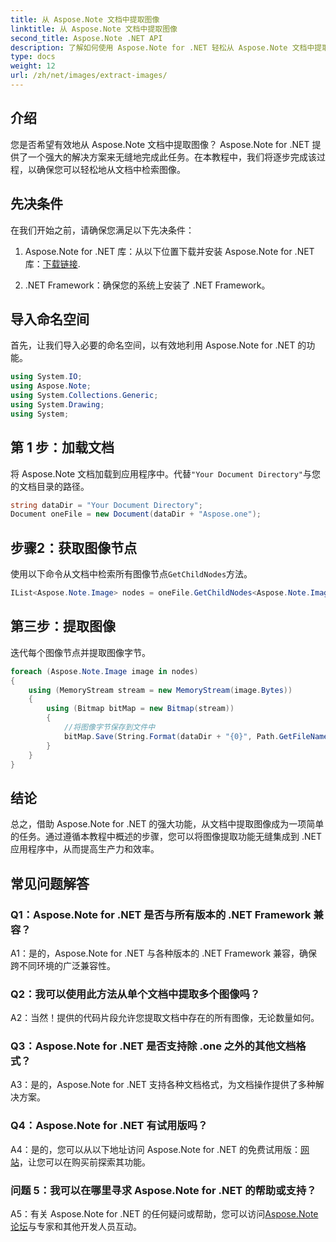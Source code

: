 ```yaml
---
title: 从 Aspose.Note 文档中提取图像
linktitle: 从 Aspose.Note 文档中提取图像
second_title: Aspose.Note .NET API
description: 了解如何使用 Aspose.Note for .NET 轻松从 Aspose.Note 文档中提取图像。通过这个综合教程增强您的文档操作能力。
type: docs
weight: 12
url: /zh/net/images/extract-images/
---
```

## 介绍

您是否希望有效地从 Aspose.Note 文档中提取图像？ Aspose.Note for .NET 提供了一个强大的解决方案来无缝地完成此任务。在本教程中，我们将逐步完成该过程，以确保您可以轻松地从文档中检索图像。

## 先决条件

在我们开始之前，请确保您满足以下先决条件：

1.  Aspose.Note for .NET 库：从以下位置下载并安装 Aspose.Note for .NET 库：[下载链接](https://releases.aspose.com/note/net/).
   
2. .NET Framework：确保您的系统上安装了 .NET Framework。

## 导入命名空间

首先，让我们导入必要的命名空间，以有效地利用 Aspose.Note for .NET 的功能。

```csharp
using System.IO;
using Aspose.Note;
using System.Collections.Generic;
using System.Drawing;
using System;
```

## 第 1 步：加载文档

将 Aspose.Note 文档加载到应用程序中。代替`"Your Document Directory"`与您的文档目录的路径。

```csharp
string dataDir = "Your Document Directory";
Document oneFile = new Document(dataDir + "Aspose.one");
```

## 步骤2：获取图像节点

使用以下命令从文档中检索所有图像节点`GetChildNodes`方法。

```csharp
IList<Aspose.Note.Image> nodes = oneFile.GetChildNodes<Aspose.Note.Image>();
```

## 第三步：提取图像

迭代每个图像节点并提取图像字节。

```csharp
foreach (Aspose.Note.Image image in nodes)
{
    using (MemoryStream stream = new MemoryStream(image.Bytes))
    {
        using (Bitmap bitMap = new Bitmap(stream))
        {
            //将图像字节保存到文件中
            bitMap.Save(String.Format(dataDir + "{0}", Path.GetFileName(image.FileName)));
        }
    }
}
```

## 结论

总之，借助 Aspose.Note for .NET 的强大功能，从文档中提取图像成为一项简单的任务。通过遵循本教程中概述的步骤，您可以将图像提取功能无缝集成到 .NET 应用程序中，从而提高生产力和效率。

## 常见问题解答

### Q1：Aspose.Note for .NET 是否与所有版本的 .NET Framework 兼容？

A1：是的，Aspose.Note for .NET 与各种版本的 .NET Framework 兼容，确保跨不同环境的广泛兼容性。

### Q2：我可以使用此方法从单个文档中提取多个图像吗？

A2：当然！提供的代码片段允许您提取文档中存在的所有图像，无论数量如何。

### Q3：Aspose.Note for .NET 是否支持除 .one 之外的其他文档格式？

A3：是的，Aspose.Note for .NET 支持各种文档格式，为文档操作提供了多种解决方案。

### Q4：Aspose.Note for .NET 有试用版吗？

 A4：是的，您可以从以下地址访问 Aspose.Note for .NET 的免费试用版：[网站](https://releases.aspose.com/)，让您可以在购买前探索其功能。

### 问题 5：我可以在哪里寻求 Aspose.Note for .NET 的帮助或支持？

 A5：有关 Aspose.Note for .NET 的任何疑问或帮助，您可以访问[Aspose.Note 论坛](https://forum.aspose.com/c/note/28)与专家和其他开发人员互动。